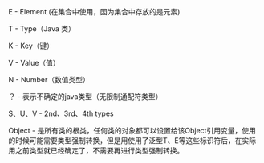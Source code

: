 E - Element (在集合中使用，因为集合中存放的是元素)

T - Type（Java 类）

K - Key（键）

V - Value（值）

N - Number（数值类型）

？ - 表示不确定的java类型（无限制通配符类型）

S、U、V - 2nd、3rd、4th types

Object - 是所有类的根类，任何类的对象都可以设置给该Object引用变量，使用的时候可能需要类型强制转换，但是用使用了泛型T、E等这些标识符后，在实际用之前类型就已经确定了，不需要再进行类型强制转换。